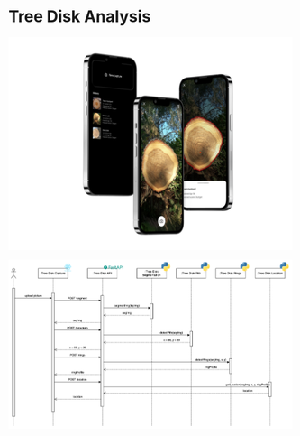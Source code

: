 # Tree Disk Analysis

![mockup](./docs/iphone-mockup.png)

![sequence-diagram](./docs/sequence-diagram.png)
